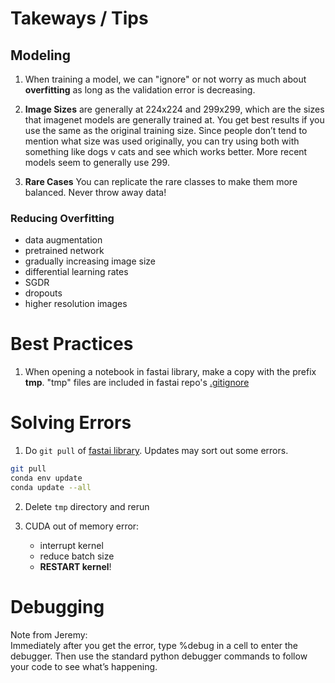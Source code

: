 # Takeways / Tips

## Modeling 
1.  When training a model, we can "ignore" or not worry as much about **overfitting** as long as the validation error is decreasing.


2.  **Image Sizes** are generally at 224x224 and 299x299, which are the sizes that imagenet models are generally trained at. You get best results if you use the same as the original training size. Since people don’t tend to mention what size was used originally, you can try using both with something like dogs v cats and see which works better. More recent models seem to generally use 299.

3.  **Rare Cases**  You can replicate the rare classes to make them more balanced. Never throw away data!

### Reducing Overfitting
* data augmentation
* pretrained network
* gradually increasing image size
* differential learning rates
* SGDR
* dropouts
* higher resolution images

# Best Practices

1.  When opening a notebook in fastai library, make a copy with the prefix **tmp**.  "tmp" files are included in fastai repo's [.gitignore](https://github.com/fastai/fastai/blob/master/.gitignore)

# Solving Errors
1.  Do `git pull` of [fastai library](https://github.com/fastai/fastai).  Updates may sort out some errors.
```bash
git pull
conda env update
conda update --all 
```
2.  Delete `tmp` directory and rerun  

3.  CUDA out of memory error:  
    - interrupt kernel
    - reduce batch size
    - **RESTART kernel**!

# Debugging
Note from Jeremy:  
Immediately after you get the error, type %debug in a cell to enter the debugger. Then use the standard python debugger commands to follow your code to see what’s happening. 

